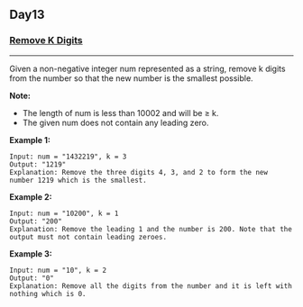 ## Day13

### [Remove K Digits](https://leetcode.com/explore/featured/card/may-leetcoding-challenge/535/week-2-may-8th-may-14th/3328/)

---

Given a non-negative integer num represented as a string, remove k digits from the number so that the new number is the smallest possible.

**Note:**
- The length of num is less than 10002 and will be ≥ k.
- The given num does not contain any leading zero.

**Example 1:**

```
Input: num = "1432219", k = 3
Output: "1219"
Explanation: Remove the three digits 4, 3, and 2 to form the new number 1219 which is the smallest.
```

**Example 2:**
```
Input: num = "10200", k = 1
Output: "200"
Explanation: Remove the leading 1 and the number is 200. Note that the output must not contain leading zeroes.
```

**Example 3:**
```
Input: num = "10", k = 2
Output: "0"
Explanation: Remove all the digits from the number and it is left with nothing which is 0.
```